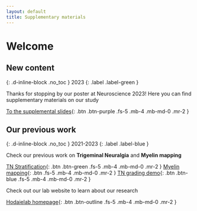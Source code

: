 ```yaml
---
layout: default
title: Supplementary materials
---
```


# Welcome 
## New content
{: .d-inline-block .no_toc }
2023
{: .label .label-green }

Thanks for stopping by our poster at Neuroscience 2023! Here you can find supplementary materials on our  study

[To the supplemental slides](/SfNConv/index.html){: .btn .btn-purple .fs-5 .mb-4 .mb-md-0 .mr-2 }



## Our previous work 
{: .d-inline-block .no_toc }
2021-2023
{: .label .label-blue }

Check our previous work on **Trigeminal Neuralgia** and **Myelin mapping**

[TN Stratification](/RD_QR_slide/slides.html){: .btn .btn-green .fs-5 .mb-4 .mb-md-0 .mr-2 }
[Myelin mapping](/IASP2022_MM/myelinmap.html){: .btn .fs-5 .mb-4 .mb-md-0 .mr-2 }
[ TN grading demo](grades){: .btn .btn-blue .fs-5 .mb-4 .mb-md-0 .mr-2 }
<br>

Check out our lab website to learn about our research

[Hodaielab homepage](https://hodaielab.com){: .btn .btn-outline .fs-5 .mb-4 .mb-md-0 .mr-2 }
